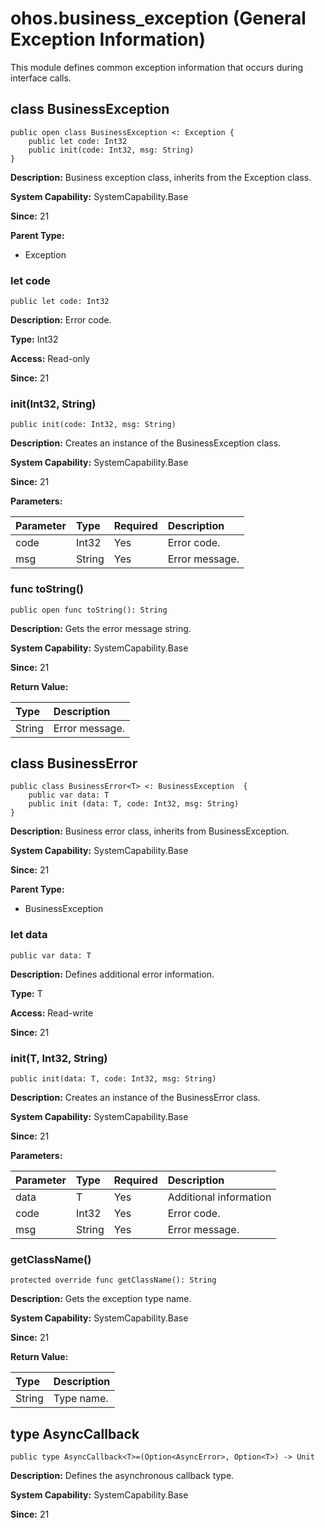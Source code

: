 # ohos.business_exception (General Exception Information)

This module defines common exception information that occurs during interface calls.

## class BusinessException

```cangjie
public open class BusinessException <: Exception {
    public let code: Int32
    public init(code: Int32, msg: String)
}
```

**Description:** Business exception class, inherits from the Exception class.

**System Capability:** SystemCapability.Base

**Since:** 21

**Parent Type:**

- Exception

### let code

```cangjie
public let code: Int32
```

**Description:** Error code.

**Type:** Int32

**Access:** Read-only

**Since:** 21

### init(Int32, String)

```cangjie
public init(code: Int32, msg: String)
```

**Description:** Creates an instance of the BusinessException class.

**System Capability:** SystemCapability.Base

**Since:** 21

**Parameters:**

| Parameter | Type | Required | Description |
|:---|:---|:---|:------|
| code | Int32 | Yes | Error code. |
| msg | String | Yes | Error message. |

### func toString()

```cangjie
public open func toString(): String
```

**Description:** Gets the error message string.

**System Capability:** SystemCapability.Base

**Since:** 21

**Return Value:**

| Type | Description |
|:----|:------|
| String | Error message. |

## class BusinessError

```cangjie
public class BusinessError<T> <: BusinessException  {
    public var data: T
    public init (data: T, code: Int32, msg: String)
}
```

**Description:** Business error class, inherits from BusinessException.

**System Capability:** SystemCapability.Base

**Since:** 21

**Parent Type:**

- BusinessException

### let data

```cangjie
public var data: T
```

**Description:** Defines additional error information.

**Type:** T

**Access:** Read-write

**Since:** 21

### init(T, Int32, String)

```cangjie
public init(data: T, code: Int32, msg: String)
```

**Description:** Creates an instance of the BusinessError class.

**System Capability:** SystemCapability.Base

**Since:** 21

**Parameters:**

| Parameter | Type | Required | Description |
|:---|:---|:---|:------|
| data | T | Yes | Additional information |
| code | Int32 | Yes | Error code. |
| msg | String | Yes | Error message. |

### getClassName()

```cangjie
protected override func getClassName(): String
```

**Description:** Gets the exception type name.

**System Capability:** SystemCapability.Base

**Since:** 21

**Return Value:**

| Type | Description |
|:-------|:------|
| String | Type name. |

## type AsyncCallback

```cangjie
public type AsyncCallback<T>=(Option<AsyncError>, Option<T>) -> Unit
```

**Description:** Defines the asynchronous callback type.

**System Capability:** SystemCapability.Base

**Since:** 21